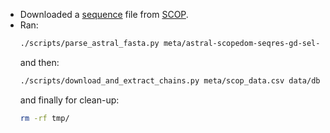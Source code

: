 - Downloaded a [sequence](meta/astral-scopedom-seqres-gd-sel-gs-bib-40-2.08.fa) file from [SCOP](https://scop.berkeley.edu/astral/ver=2.08).
- Ran: 
    ```bash
    ./scripts/parse_astral_fasta.py meta/astral-scopedom-seqres-gd-sel-gs-bib-40-2.08.fa meta/scop_data.csv > logs/parse_astral_fasta.log 2>&1
    ```
    and then:
    ```bash
    ./scripts/download_and_extract_chains.py meta/scop_data.csv data/db tmp > logs/download_and_extract_chains.log 2>&1
    ```
    and finally for clean-up:
    ```bash
    rm -rf tmp/
    ```